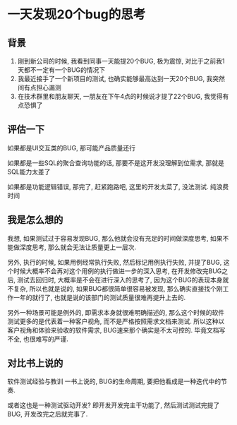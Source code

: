 # 一天发现20个bug的思考



## 背景

1. 刚到新公司的时候, 我看到同事一天能提20个BUG, 极为震惊, 对比于之前我1天都不一定有一个BUG的情况下
2. 我最近接手了一个新项目的测试, 也确实能够最高达到一天20个BUG, 我突然间有点担心漏测
3. 在技术群里和朋友聊天, 一朋友在下午4点的时候说才提了22个BUG, 我觉得有点恐惧了



## 评估一下

如果都是UI交互类的BUG, 那可能产品质量还行

如果都是一些SQL的聚合查询功能的话, 那要不是这开发没理解到位需求, 那就是SQL能力太差了

如果都是功能逻辑错误, 那完了, 赶紧跑路吧, 这里的开发太菜了, 没法测试. 纯浪费时间



## 我是怎么想的

我想, 如果测试过于容易发现BUG, 那么他就会没有充足的时间做深度思考, 如果不能做深度思考, 那么就会无法让质量更上一层次. 

另外, 执行的时候, 如果用例经常执行失败, 然后标记用例执行失败, 并提了BUG, 这个时候大概率不会再对这个用例的执行做进一步的深入思考, 在开发修改完BUG之后, 测试去回归时, 大概率是不会在进行深入的思考了, 因为这个BUG的表现本身就不复杂, 所以也就是说的, 如果BUG都很简单很容易被发现, 那么确实直接找个刚工作一年的就行了, 也就是说的该部门的测试质量很难再提升上去的.

另外一种场景可能是例外的, 即需求本身就很难明确描述的, 那么这个时候的软件测试更多的是代表着一种客户视角, 而不是严格按照需求文档来测试. 所以这种以客户视角和体验来验收的软件需求, BUG速来那个确实是不太可控的. 毕竟文档写不全, 也很难写的严谨. 


## 对比书上说的

软件测试经验与教训 一书上说的, BUG的生命周期, 要把他看成是一种迭代中的节奏. 

或者这也是一种测试驱动开发? 即开发开发完主干功能了, 然后测试测试完提了BUG, 开发改完之后就完事了. 

